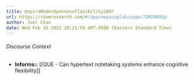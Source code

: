 ```yaml
---
title: @spiroModesOpennessFlexibility2007
url: https://roamresearch.com/#/app/megacoglab/page/72KD0N0bg
author: Joel Chan
date: Wed Feb 16 2022 20:21:59 GMT-0500 (Eastern Standard Time)
---
```




###### Discourse Context

- **Informs::** [[QUE - Can hypertext notetaking systems enhance cognitive flexibility]]

